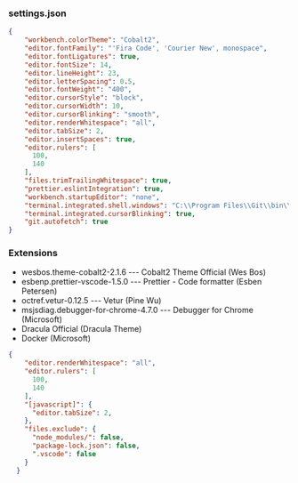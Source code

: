 ### settings.json

```json
{
    "workbench.colorTheme": "Cobalt2",
    "editor.fontFamily": "'Fira Code', 'Courier New', monospace",
    "editor.fontLigatures": true,
    "editor.fontSize": 14,
    "editor.lineHeight": 23,
    "editor.letterSpacing": 0.5,
    "editor.fontWeight": "400",
    "editor.cursorStyle": "block",
    "editor.cursorWidth": 10,
    "editor.cursorBlinking": "smooth",
    "editor.renderWhitespace": "all",
    "editor.tabSize": 2,
    "editor.insertSpaces": true,
    "editor.rulers": [
      100,
      140
    ],
    "files.trimTrailingWhitespace": true,
    "prettier.eslintIntegration": true,
    "workbench.startupEditor": "none",
    "terminal.integrated.shell.windows": "C:\\Program Files\\Git\\bin\\bash.exe",
    "terminal.integrated.cursorBlinking": true,
    "git.autofetch": true
}
```

### Extensions

- wesbos.theme-cobalt2-2.1.6 --- Cobalt2 Theme Official (Wes Bos)
- esbenp.prettier-vscode-1.5.0 --- Prettier - Code formatter (Esben Petersen)
- octref.vetur-0.12.5 --- Vetur (Pine Wu)
- msjsdiag.debugger-for-chrome-4.7.0 --- Debugger for Chrome (Microsoft)
- Dracula Official (Dracula Theme)
- Docker (Microsoft)


```json
{
    "editor.renderWhitespace": "all",
    "editor.rulers": [
      100,
      140
    ],
    "[javascript]": {
      "editor.tabSize": 2,
    },
    "files.exclude": {
      "node_modules/": false,
      "package-lock.json": false,
      ".vscode": false
    }
  }
```
